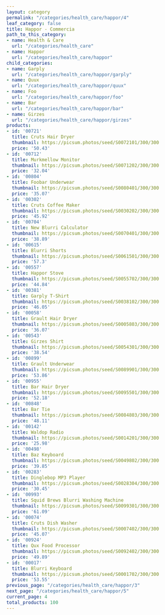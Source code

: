 ```yaml
---
layout: category
permalink: "/categories/health_care/happor/4"
leaf_category: false
title: Happor - Commercia
path_to_this_category:
- name: Health & Care
  url: "/categories/health_care"
- name: Happor
  url: "/categories/health_care/happor"
child_categories:
- name: Garply
  url: "/categories/health_care/happor/garply"
- name: Quux
  url: "/categories/health_care/happor/quux"
- name: Foo
  url: "/categories/health_care/happor/foo"
- name: Bar
  url: "/categories/health_care/happor/bar"
- name: Girzes
  url: "/categories/health_care/happor/girzes"
products:
- id: '00721'
  title: Cruts Hair Dryer
  thumbnail: https://picsum.photos/seed/S0072101/300/300
  price: '50.43'
- id: '00712'
  title: Murkmellow Monitor
  thumbnail: https://picsum.photos/seed/S0071202/300/300
  price: '32.04'
- id: '00804'
  title: Foobar Underwear
  thumbnail: https://picsum.photos/seed/S0080401/300/300
  price: '35.07'
- id: '00302'
  title: Cruts Coffee Maker
  thumbnail: https://picsum.photos/seed/S0030202/300/300
  price: '45.92'
- id: '00704'
  title: New Blurri Calculator
  thumbnail: https://picsum.photos/seed/S0070401/300/300
  price: '38.89'
- id: '00615'
  title: Blurri Shorts
  thumbnail: https://picsum.photos/seed/S0061501/300/300
  price: '57.3'
- id: '00557'
  title: Happor Stove
  thumbnail: https://picsum.photos/seed/S0055702/300/300
  price: '44.84'
- id: '00381'
  title: Garply T-Shirt
  thumbnail: https://picsum.photos/seed/S0038102/300/300
  price: '46.05'
- id: '00058'
  title: Grault Hair Dryer
  thumbnail: https://picsum.photos/seed/S0005803/300/300
  price: '36.07'
- id: '00543'
  title: Girzes Shirt
  thumbnail: https://picsum.photos/seed/S0054301/300/300
  price: '38.54'
- id: '00899'
  title: Grault Underwear
  thumbnail: https://picsum.photos/seed/S0089901/300/300
  price: '53.86'
- id: '00955'
  title: Bar Hair Dryer
  thumbnail: https://picsum.photos/seed/S0095501/300/300
  price: '52.18'
- id: '00848'
  title: Bar Tie
  thumbnail: https://picsum.photos/seed/S0084803/300/300
  price: '48.11'
- id: '00142'
  title: Waldop Radio
  thumbnail: https://picsum.photos/seed/S0014201/300/300
  price: '25.98'
- id: '00498'
  title: Baz Keyboard
  thumbnail: https://picsum.photos/seed/S0049802/300/300
  price: '39.85'
- id: '00283'
  title: Dinglebop MP3 Player
  thumbnail: https://picsum.photos/seed/S0028304/300/300
  price: '30.45'
- id: '00993'
  title: Squid Brews Blurri Washing Machine
  thumbnail: https://picsum.photos/seed/S0099301/300/300
  price: '61.09'
- id: '00074'
  title: Cruts Dish Washer
  thumbnail: https://picsum.photos/seed/S0007402/300/300
  price: '45.07'
- id: '00924'
  title: Qux Food Processor
  thumbnail: https://picsum.photos/seed/S0092402/300/300
  price: '49.89'
- id: '00017'
  title: Blurri Keyboard
  thumbnail: https://picsum.photos/seed/S0001702/300/300
  price: '53.55'
previous_page: "/categories/health_care/happor/3"
next_page: "/categories/health_care/happor/5"
current_page: 4
total_products: 100
---
```

